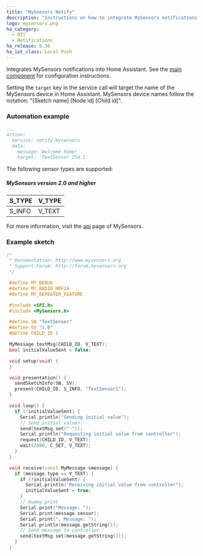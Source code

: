 ```yaml
---
title: "MySensors Notify"
description: "Instructions on how to integrate MySensors notifications into Home Assistant."
logo: mysensors.png
ha_category:
  - DIY
  - Notifications
ha_release: 0.36
ha_iot_class: Local Push
---
```


Integrates MySensors notifications into Home Assistant. See the [main component] for configuration instructions.

Setting the `target` key in the service call will target the name of the MySensors device in Home Assistant. MySensors device names follow the notation: "[Sketch name] [Node id] [Child id]".

### Automation example

```yaml
...
action:
  service: notify.mysensors
  data:
    message: Welcome home!
    target: 'TextSensor 254 1'
```

The following sensor types are supported:

##### MySensors version 2.0 and higher

S_TYPE          | V_TYPE
----------------|--------------------------
S_INFO          | V_TEXT

For more information, visit the [api] page of MySensors.

### Example sketch

```cpp
/*
 * Documentation: http://www.mysensors.org
 * Support Forum: http://forum.mysensors.org
 */

 #define MY_DEBUG
 #define MY_RADIO_NRF24
 #define MY_REPEATER_FEATURE

 #include <SPI.h>
 #include <MySensors.h>

 #define SN "TextSensor"
 #define SV "1.0"
 #define CHILD_ID 1

 MyMessage textMsg(CHILD_ID, V_TEXT);
 bool initialValueSent = false;

 void setup(void) {
 }

 void presentation() {
   sendSketchInfo(SN, SV);
   present(CHILD_ID, S_INFO, "TextSensor1");
 }

 void loop() {
   if (!initialValueSent) {
     Serial.println("Sending initial value");
     // Send initial values.
     send(textMsg.set("-"));
     Serial.println("Requesting initial value from controller");
     request(CHILD_ID, V_TEXT);
     wait(2000, C_SET, V_TEXT);
   }
 }

 void receive(const MyMessage &message) {
   if (message.type == V_TEXT) {
     if (!initialValueSent) {
       Serial.println("Receiving initial value from controller");
       initialValueSent = true;
     }
     // Dummy print
     Serial.print("Message: ");
     Serial.print(message.sensor);
     Serial.print(", Message: ");
     Serial.println(message.getString());
     // Send message to controller
     send(textMsg.set(message.getString()));
   }
 }
```

[main component]: /components/mysensors/
[api]: http://www.mysensors.org/download/

